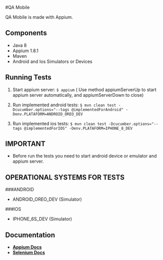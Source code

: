 #QA Mobile

QA Mobile is made with Appium.

## Components

* Java 8
* Appium 1.8.1
* Maven
* Android and Ios Simulators or Devices

## Running Tests

1. Start appium server: `$ appium` ( Use method appiumServerUp to start appium server automatically, and appiumServerDown to close)
	
2. Run implemented android tests: `$ mvn clean test -Dcucumber.options="--tags @implementedForAndroid" -Denv.PLATAFORM=ANDROID_OREO_DEV`

3. Run implemented ios tests: `$ mvn clean test -Dcucumber.options="--tags @implementedForIOS" -Denv.PLATAFORM=IPHONE_8_DEV`

## IMPORTANT

* Before run the tests you need to start android device or emulator and appium server.


## OPERATIONAL SYSTEMS FOR TESTS

###ANDROID

* ANDROID_OREO_DEV (Simulator)

###IOS

* IPHONE_6S_DEV (Simulator)

## Documentation

* **[Appium Docs](http://appium.io/)**
* **[Selenium Docs](https://www.seleniumhq.org/docs/)**









